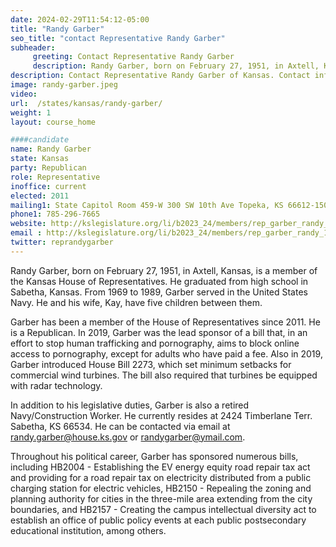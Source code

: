 ```yaml
---
date: 2024-02-29T11:54:12-05:00
title: "Randy Garber"
seo_title: "contact Representative Randy Garber"
subheader:
     greeting: Contact Representative Randy Garber
     description: Randy Garber, born on February 27, 1951, in Axtell, Kansas, is a member of the Kansas House of Representatives. from the 61st district. He is a member of the Republican Party.
description: Contact Representative Randy Garber of Kansas. Contact information for Randy Garber includes email address, phone number, and mailing address.
image: randy-garber.jpeg
video:
url:  /states/kansas/randy-garber/
weight: 1
layout: course_home

####candidate
name: Randy Garber
state: Kansas
party: Republican
role: Representative
inoffice: current
elected: 2011
mailing1: State Capitol Room 459-W 300 SW 10th Ave Topeka, KS 66612-1504
phone1: 785-296-7665
website: http://kslegislature.org/li/b2023_24/members/rep_garber_randy_1/
email : http://kslegislature.org/li/b2023_24/members/rep_garber_randy_1/
twitter: reprandygarber
---
```


Randy Garber, born on February 27, 1951, in Axtell, Kansas, is a member of the Kansas House of Representatives. He graduated from high school in Sabetha, Kansas. From 1969 to 1989, Garber served in the United States Navy. He and his wife, Kay, have five children between them.

Garber has been a member of the House of Representatives since 2011. He is a Republican. In 2019, Garber was the lead sponsor of a bill that, in an effort to stop human trafficking and pornography, aims to block online access to pornography, except for adults who have paid a fee. Also in 2019, Garber introduced House Bill 2273, which set minimum setbacks for commercial wind turbines. The bill also required that turbines be equipped with radar technology.

In addition to his legislative duties, Garber is also a retired Navy/Construction Worker. He currently resides at 2424 Timberlane Terr. Sabetha, KS 66534. He can be contacted via email at randy.garber@house.ks.gov or randygarber@ymail.com.

Throughout his political career, Garber has sponsored numerous bills, including HB2004 - Establishing the EV energy equity road repair tax act and providing for a road repair tax on electricity distributed from a public charging station for electric vehicles, HB2150 - Repealing the zoning and planning authority for cities in the three-mile area extending from the city boundaries, and HB2157 - Creating the campus intellectual diversity act to establish an office of public policy events at each public postsecondary educational institution, among others.
